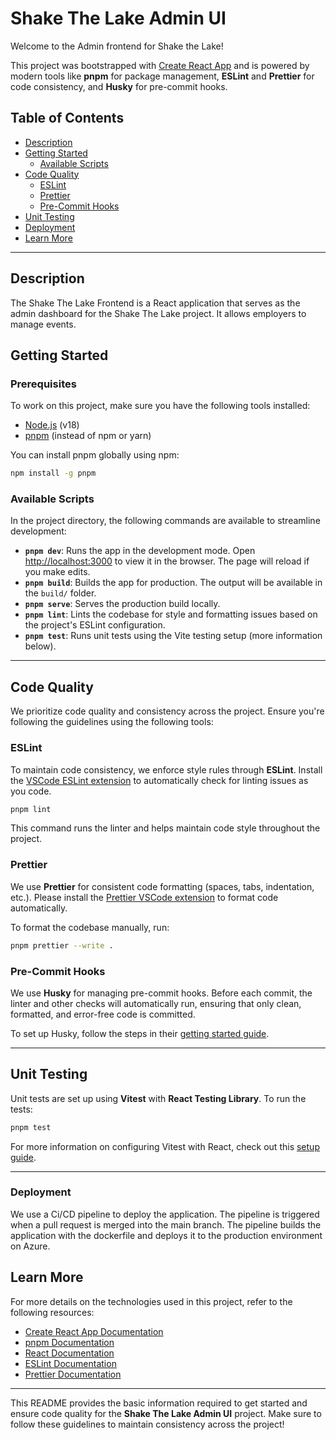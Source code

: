 
# Shake The Lake Admin UI
Welcome to the Admin frontend for Shake the Lake!

This project was bootstrapped with [Create React App](https://github.com/facebook/create-react-app) and is powered by modern tools like **pnpm** for package management, **ESLint** and **Prettier** for code consistency, and **Husky** for pre-commit hooks.

## Table of Contents
- [Description](#description)
- [Getting Started](#getting-started)
  - [Available Scripts](#available-scripts)
- [Code Quality](#code-quality)
  - [ESLint](#eslint)
  - [Prettier](#prettier)
  - [Pre-Commit Hooks](#pre-commit-hooks)
- [Unit Testing](#unit-testing)
- [Deployment](#deployment)
- [Learn More](#learn-more)

---

## Description
The Shake The Lake Frontend is a React application that serves as the admin dashboard for the Shake The Lake project. It allows employers to manage events.

## Getting Started

### Prerequisites
To work on this project, make sure you have the following tools installed:
- [Node.js](https://nodejs.org/) (v18)
- [pnpm](https://pnpm.io/) (instead of npm or yarn)

You can install pnpm globally using npm:
```bash
npm install -g pnpm
```

### Available Scripts

In the project directory, the following commands are available to streamline development:

- **`pnpm dev`**: Runs the app in the development mode. Open [http://localhost:3000](http://localhost:3000) to view it in the browser. The page will reload if you make edits.  
- **`pnpm build`**: Builds the app for production. The output will be available in the `build/` folder.
- **`pnpm serve`**: Serves the production build locally.
- **`pnpm lint`**: Lints the codebase for style and formatting issues based on the project's ESLint configuration.
- **`pnpm test`**: Runs unit tests using the Vite testing setup (more information below).

---

## Code Quality

We prioritize code quality and consistency across the project. Ensure you're following the guidelines using the following tools:

### ESLint

To maintain code consistency, we enforce style rules through **ESLint**. Install the [VSCode ESLint extension](https://marketplace.visualstudio.com/items?itemName=dbaeumer.vscode-eslint) to automatically check for linting issues as you code.

```bash
pnpm lint
```
This command runs the linter and helps maintain code style throughout the project.

### Prettier

We use **Prettier** for consistent code formatting (spaces, tabs, indentation, etc.). Please install the [Prettier VSCode extension](https://marketplace.visualstudio.com/items?itemName=esbenp.prettier-vscode) to format code automatically.

To format the codebase manually, run:
```bash
pnpm prettier --write .
```

### Pre-Commit Hooks

We use **Husky** for managing pre-commit hooks. Before each commit, the linter and other checks will automatically run, ensuring that only clean, formatted, and error-free code is committed.

To set up Husky, follow the steps in their [getting started guide](https://typicode.github.io/husky/get-started.html).

---

## Unit Testing

Unit tests are set up using **Vitest** with **React Testing Library**. To run the tests:
```bash
pnpm test
```

For more information on configuring Vitest with React, check out this [setup guide](https://victorbruce82.medium.com/vitest-with-react-testing-library-in-react-created-with-vite-3552f0a9a19a).

---

### Deployment
We use a Ci/CD pipeline to deploy the application. The pipeline is triggered when a pull request is merged into the main branch. The pipeline builds the application with the dockerfile and deploys it to the production environment on Azure.

## Learn More

For more details on the technologies used in this project, refer to the following resources:

- [Create React App Documentation](https://facebook.github.io/create-react-app/docs/getting-started)
- [pnpm Documentation](https://pnpm.io/)
- [React Documentation](https://reactjs.org/)
- [ESLint Documentation](https://eslint.org/)
- [Prettier Documentation](https://prettier.io/)

---

This README provides the basic information required to get started and ensure code quality for the **Shake The Lake Admin UI** project. Make sure to follow these guidelines to maintain consistency across the project!
